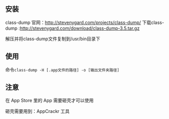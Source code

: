 ## 安装

class-dump 官网：http://stevenygard.com/projects/class-dump/
下载class-dump :http://stevenygard.com/download/class-dump-3.5.tar.gz

解压并将class-dump文件复制到/usr/bin目录下

## 使用

命令`class-dump -H [.app文件的路径] -o [输出文件夹路径]`


## 注意

在 App Store 里的 App 需要砸壳才可以使用

砸壳需要用到：AppCrackr 工具
